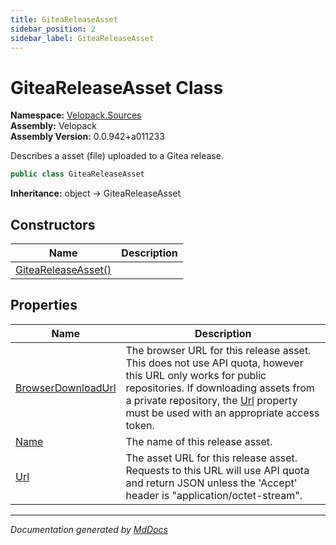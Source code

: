 ```yaml
---
title: GiteaReleaseAsset
sidebar_position: 2
sidebar_label: GiteaReleaseAsset
---
```

<!--  
  <auto-generated>   
    The contents of this file were generated by a tool.  
    Changes to this file may be list if the file is regenerated  
  </auto-generated>   
-->

# GiteaReleaseAsset Class

**Namespace:** [Velopack.Sources](../index.md)  
**Assembly:** Velopack  
**Assembly Version:** 0.0.942+a011233

 Describes a asset (file) uploaded to a Gitea release. 

```csharp
public class GiteaReleaseAsset
```

**Inheritance:** object → GiteaReleaseAsset

## Constructors

| Name                                         | Description |
| -------------------------------------------- | ----------- |
| [GiteaReleaseAsset()](constructors/index.md) |             |

## Properties

| Name                                                   | Description                                                                                                                                                                                                                                                     |
| ------------------------------------------------------ | --------------------------------------------------------------------------------------------------------------------------------------------------------------------------------------------------------------------------------------------------------------- |
| [BrowserDownloadUrl](properties/BrowserDownloadUrl.md) | The browser URL for this release asset. This does not use API quota, however this URL only works for public repositories. If downloading assets from a private repository, the [Url](properties/Url.md) property must be used with an appropriate access token. |
| [Name](properties/Name.md)                             |  The name of this release asset.                                                                                                                                                                                                                                |
| [Url](properties/Url.md)                               | The asset URL for this release asset. Requests to this URL will use API quota and return JSON unless the 'Accept' header is "application\/octet\-stream".                                                                                                       |

___

*Documentation generated by [MdDocs](https://github.com/ap0llo/mddocs)*
